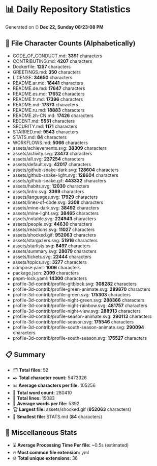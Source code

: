 # 📊 Daily Repository Statistics
Generated on ⏰ **Dec 22, Sunday 08:23:08 PM**

## 📂 File Character Counts (Alphabetically)
- CODE_OF_CONDUCT.md: **3391** characters
- CONTRIBUTING.md: **4207** characters
- Dockerfile: **1257** characters
- GREETINGS.md: **350** characters
- LICENSE: **34650** characters
- README.ar.md: **18441** characters
- README.de.md: **17647** characters
- README.es.md: **17652** characters
- README.fr.md: **17396** characters
- README.md: **17373** characters
- README.ru.md: **18883** characters
- README.zh-CN.md: **17426** characters
- RECENT.md: **5551** characters
- SECURITY.md: **1171** characters
- STARRED.md: **9543** characters
- STATS.md: **84** characters
- WORKFLOWS.md: **5066** characters
- assets/achievements.svg: **38309** characters
- assets/activity.svg: **23473** characters
- assets/all.svg: **237254** characters
- assets/default.svg: **42017** characters
- assets/github-snake-dark.svg: **128604** characters
- assets/github-snake-light.svg: **128604** characters
- assets/github-snake.gif: **443332** characters
- assets/habits.svg: **12030** characters
- assets/intro.svg: **3369** characters
- assets/languages.svg: **17929** characters
- assets/lines-of-code.svg: **3308** characters
- assets/mine-dark.svg: **38492** characters
- assets/mine-light.svg: **38465** characters
- assets/notable.svg: **224943** characters
- assets/people.svg: **44630** characters
- assets/reactions.svg: **11027** characters
- assets/shocked.gif: **952063** characters
- assets/stargazers.svg: **51916** characters
- assets/starlists.svg: **8497** characters
- assets/summary.svg: **28079** characters
- assets/tickets.svg: **22444** characters
- assets/topics.svg: **3277** characters
- compose.yaml: **1006** characters
- package.json: **2099** characters
- pnpm-lock.yaml: **14300** characters
- profile-3d-contrib/profile-gitblock.svg: **308282** characters
- profile-3d-contrib/profile-green-animate.svg: **289870** characters
- profile-3d-contrib/profile-green.svg: **175303** characters
- profile-3d-contrib/profile-night-green.svg: **288366** characters
- profile-3d-contrib/profile-night-rainbow.svg: **481757** characters
- profile-3d-contrib/profile-night-view.svg: **288913** characters
- profile-3d-contrib/profile-season-animate.svg: **290113** characters
- profile-3d-contrib/profile-season.svg: **175546** characters
- profile-3d-contrib/profile-south-season-animate.svg: **290094** characters
- profile-3d-contrib/profile-south-season.svg: **175527** characters

## 📋 Summary
- 🗂️ **Total files:** 52
- ✒️ **Total character count:** 5473326
- 📊 **Average characters per file:** 105256
- 📝 **Total word count:** 280410
- 🧾 **Total lines:** 15083
- 📐 **Average words per file:** 5392
- 🏆 **Largest file:** assets/shocked.gif (**952063** characters)
- 🥉 **Smallest file:** STATS.md (**84** characters)

## 🌟 Miscellaneous Stats
- ⌛ **Average Processing Time Per file:** ~0.5s (estimated)
- 🔥 **Most common file extension:** yml
- 🌐 **Total unique extensions:** 36
